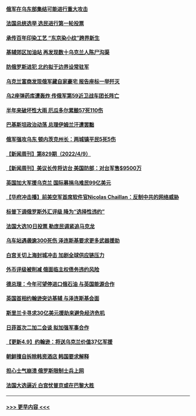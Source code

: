 #### [俄军在乌东部集结可能进行重大攻击](../pages/prog202/a103396883.md?t=04110501) 
#### [法国总统选举 选民进行第一轮投票](../pages/prog202/a103396889.md?t=04110501) 
#### [承传百年印染工艺 “东京染小纹”跨界新生](../pages/prog202/a103396848.md?t=04110501) 
#### [基辅郊区加油站 再发现数十乌克兰人陈尸沟渠](../pages/prog202/a103396784.md?t=04110501) 
#### [防俄罗斯进犯 北约拟于边界设常驻军](../pages/prog202/a103396780.md?t=04110501) 
#### [乌克兰富商发现俄军藏自家豪宅 报告座标一举歼灭](../pages/prog202/a103396712.md?t=04110501) 
#### [乌2座弹药库遭轰炸 传俄军第59近卫战车团长阵亡](../pages/prog202/a103396715.md?t=04110501) 
#### [半年来破坏性大雨 厄瓜多尔累酿57死110伤](../pages/prog202/a103396705.md?t=04110501) 
#### [巴基斯坦政治动荡 总理伊姆兰汗遭罢黜](../pages/prog202/a103396681.md?t=04110501) 
#### [俄军强攻乌东 顿内茨克州长：两城镇平民5死5伤](../pages/prog202/a103396659.md?t=04110501) 
#### [【新闻周刊】第829期（2022/4/9）](../pages/prog202/a103396538.md?t=04110501) 
#### [【新闻周刊】美议长传将访台 美国防部：对台军售$9500万](../pages/prog202/a103396504.md?t=04110501) 
#### [英国加大军援乌克兰 国际募捐乌难民99亿美元](../pages/prog202/a103396476.md?t=04110501) 
#### [【华府冲击播】前美空军首席软件官Nicolas Chaillan：反制中共的网络威胁](../pages/prog202/a103396471.md?t=04110501) 
#### [标普下调俄罗斯外汇评级 降为“选择性违约”](../pages/prog202/a103396455.md?t=04110501) 
#### [法国大选10日投票 勒庞民调紧追马克龙](../pages/prog202/a103396200.md?t=04110501) 
#### [乌车站遇袭逾300死伤 泽连斯基要求更多武器援助](../pages/prog202/a103396412.md?t=04110501) 
#### [白宫关切上海封城冲击 加剧全球供应链压力](../pages/prog202/a103396410.md?t=04110501) 
#### [外币评级被削减 俄面临主权债务违约风险](../pages/prog202/a103396379.md?t=04110501) 
#### [德总理：今年可望停进口俄石油 与英国能源合作](../pages/prog202/a103396188.md?t=04110501) 
#### [英国首相约翰逊突访基辅 与泽连斯基会面](../pages/prog202/a103396337.md?t=04110501) 
#### [斯里兰卡寻求30亿美元援助来避免经济危机](../pages/prog202/a103396283.md?t=04110501) 
#### [日菲首次二加二会谈  拟加强军事合作](../pages/prog202/a103396190.md?t=04110501) 
#### [【更新4.9】约翰逊：将送乌克兰价值37亿军援](../pages/prog202/a103395997.md?t=04110501) 
#### [朝鲜擅自拆除韩资酒店 韩国要求解释](../pages/prog202/a103396104.md?t=04110501) 
#### [担心士气崩溃 俄罗斯限制士兵上网](../pages/prog202/a103396099.md?t=04110501) 
#### [法国大选逼近 白宫忧普京或在巴黎大胜](../pages/prog202/a103396085.md?t=04110501) 

----
#### [ >>> 更早内容 <<< ](../indexes/prog202-earlier.md)
